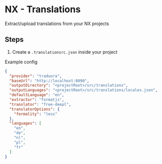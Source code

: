 # NX - Translations

Extract/upload translations from your NX projects

## Steps
1. Create a `.translationsrc.json` inside your project

Example config
```json
{
  "provider": "traduora",
  "baseUrl": "http://localhost:8090",
  "outputDirectory": "<projectRoot>/src/translations",
  "outputLanguages": "<projectRoot>/src/translations/locales.json",
  "defaultLanguage": "en",
  "extractor": "formatjs",
  "translator": "free-deepl",
  "translatorOptions": {
    "formality": "less"
  },
  "languages": [
    "en",
    "de",
    "nl",
    "pl",
    "fr"
  ]
}
```
